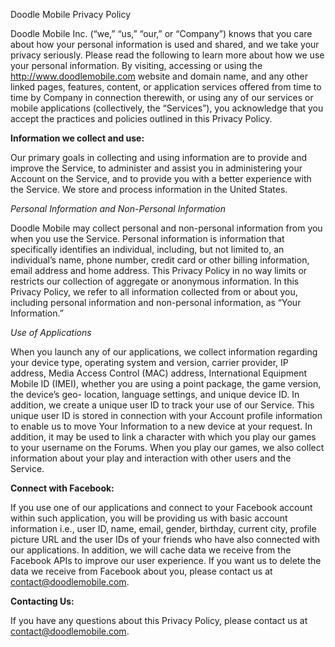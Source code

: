 Doodle Mobile Privacy Policy



Doodle Mobile Inc. (“we,” “us,” “our,” or “Company”) knows that you care about
how your personal information is used and shared, and we take your privacy
seriously.  Please read the following to learn more about how we use your
personal information.  By visiting, accessing or using the
http://www.doodlemobile.com website and domain name, and any other linked
pages, features, content, or application services offered from time to time by
Company in connection therewith, or using any of our services or mobile
applications (collectively, the “Services”), you acknowledge that you accept
the practices and policies outlined in this Privacy Policy.



**Information we collect and use:**

Our primary goals in collecting and using information are to provide and
improve the Service, to administer and assist you in administering your
Account on the Service, and to provide you with a better experience with the
Service. We store and process information in the United States.



_Personal Information and Non-Personal Information_



Doodle Mobile may collect personal and non-personal information from you when
you use the Service. Personal information is information that specifically
identifies an individual, including, but not limited to, an individual’s name,
phone number, credit card or other billing information, email address and home
address. This Privacy Policy in no way limits or restricts our collection of
aggregate or anonymous information. In this Privacy Policy, we refer to all
information collected from or about you, including personal information and
non-personal information, as “Your Information.”



_Use of Applications_



When you launch any of our applications, we collect information regarding your
device type, operating system and version, carrier provider, IP address, Media
Access Control (MAC) address, International Equipment Mobile ID (IMEI),
whether you are using a point package, the game version, the device’s geo-
location, language settings, and unique device ID. In addition, we create a
unique user ID to track your use of our Service. This unique user ID is stored
in connection with your Account profile information to enable us to move Your
Information to a new device at your request. In addition, it may be used to
link a character with which you play our games to your username on the Forums.
When you play our games, we also collect information about your play and
interaction with other users and the Service.



**Connect with Facebook:**



If you use one of our applications and connect to your Facebook account within
such application, you will be providing us with basic account information
i.e., user ID, name, email, gender, birthday, current city, profile picture
URL and the user IDs of your friends who have also connected with our
applications. In addition, we will cache data we receive from the Facebook
APIs to improve our user experience. If you want us to delete the data we
receive from Facebook about you, please contact us at
contact@doodlemobile.com.



**Contacting Us:**

If you have any questions about this Privacy Policy, please contact us at
contact@doodlemobile.com.



